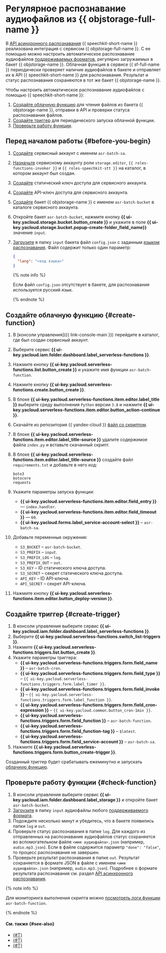 # Регулярное распознавание аудиофайлов из {{ objstorage-full-name }}

В [API асинхронного распознавания](../../speechkit/stt/api/transcribation-api.md) {{ speechkit-short-name }} реализована интеграция с сервисом {{ objstorage-full-name }}. С ее помощью можно настроить автоматическое распознавание аудиофайлов [поддерживаемых форматов](../../speechkit/formats.md), регулярно загружаемых в бакет {{ objstorage-name }}. Облачная функция в сервисе {{ sf-full-name }} периодически проверяет наличие аудиофайлов в бакете и отправляет их в API {{ speechkit-short-name }} для распознавания. Результат и статус распознавания сохраняются в тот же бакет {{ objstorage-name }}.

Чтобы настроить автоматическое распознавание аудиофайлов с помощью {{ speechkit-short-name }}:

1. [Создайте облачную функцию](#create-function) для чтения файлов из бакета {{ objstorage-name }}, отправки в API и проверки статуса распознавания файлов.
1. [Создайте триггер](#create-trigger) для периодического запуска облачной функции.
1. [Проверьте работу функции](#check-function).

## Перед началом работы {#before-you-begin}

1. [Создайте](../../iam/operations/sa/create.md) сервисный аккаунт с именем `asr-batch-sa`.
1. [Назначьте](../../iam/operations/sa/assign-role-for-sa.md) сервисному аккаунту роли `storage.editor`, `{{ roles-functions-invoker }}` и `{{ roles-speechkit-stt }}` на каталог, в котором аккаунт был создан.
1. [Создайте](../../iam/operations/sa/create-access-key.md) статический ключ доступа для сервисного аккаунта.
1. [Создайте](../../iam/operations/api-key/create.md) API-ключ доступа для сервисного аккаунта.
1. [Создайте](../../storage/operations/buckets/create.md) бакет {{ objstorage-name }} с именем `asr-batch-bucket` в каталоге сервисного аккаунта.
1. Откройте бакет `asr-batch-bucket`, нажмите кнопку **{{ ui-key.yacloud.storage.bucket.button_create }}** и укажите в поле **{{ ui-key.yacloud.storage.bucket.popup-create-folder_field_name}}** значение `input`.
1. [Загрузите](../../storage/operations/objects/upload.md#simple) в папку `input` бакета файл `config.json` с заданным [языком распознавания](../../speechkit/stt/models.md#languages). Файл содержит только один параметр:

   ```json
   {
     "lang": "<код языка>"
   }
   ```

   {% note info %}

   Если файл `config.json` отсутствует в бакете, для распознавания используется русский язык.

   {% endnote %}

## Создайте облачную функцию {#create-function}

1. В [консоли управления]({{ link-console-main }}) перейдите в каталог, где был создан сервисный аккаунт.
1. Выберите сервис **{{ ui-key.yacloud.iam.folder.dashboard.label_serverless-functions }}**.
1. Нажмите кнопку **{{ ui-key.yacloud.serverless-functions.list.button_create }}** и укажите имя функции `asr-batch-function`.
1. Нажмите кнопку **{{ ui-key.yacloud.serverless-functions.create.button_create }}**.
1. В блоке **{{ ui-key.yacloud.serverless-functions.item.editor.label_title }}** выберите среду выполнения `Python` версии `3.8` и нажмите **{{ ui-key.yacloud.serverless-functions.item.editor.button_action-continue }}**.
1. Скачайте из репозитория {{ yandex-cloud }} [файл со скриптом](https://github.com/yandex-cloud-examples/yc-speechkit-async-recognizer/blob/main/python/main.py).
1. В блоке **{{ ui-key.yacloud.serverless-functions.item.editor.label_title-source }}** удалите содержимое файла `index.py` и вставьте скачанный скрипт.
1. В блоке **{{ ui-key.yacloud.serverless-functions.item.editor.label_title-source }}** создайте файл `requirements.txt` и добавьте в него код:

   ```text
   boto3
   botocore
   requests
   ```

1. Укажите параметры запуска функции:
   * **{{ ui-key.yacloud.serverless-functions.item.editor.field_entry }}** — `index.handler`.
   * **{{ ui-key.yacloud.serverless-functions.item.editor.field_timeout }}** — `60`.
   * **{{ ui-key.yacloud.forms.label_service-account-select }}** – `asr-batch-sa`.
1. Добавьте переменные окружения:
   * `S3_BUCKET` – `asr-batch-bucket`.
   * `S3_PREFIX` – `input`.
   * `S3_PREFIX_LOG` – `log`.
   * `S3_PREFIX_OUT` – `out`.
   * `S3_KEY` – ID статического ключа доступа.
   * `S3_SECRET` – секрет статического ключа доступа.
   * `API_KEY` – ID API-ключа.
   * `API_SECRET` – секрет API-ключа.

1. Нажмите кнопку **{{ ui-key.yacloud.serverless-functions.item.editor.button_deploy-version }}**.

## Создайте триггер {#create-trigger}

1. В консоли управления выберите сервис **{{ ui-key.yacloud.iam.folder.dashboard.label_serverless-functions }}**.
1. Выберите **{{ ui-key.yacloud.serverless-functions.switch_list-triggers }}**.
1. Нажмите **{{ ui-key.yacloud.serverless-functions.triggers.list.button_create }}**.
1. Укажите параметры триггера:
   * **{{ ui-key.yacloud.serverless-functions.triggers.form.field_name }}** – `asr-batch-cron`.
   * **{{ ui-key.yacloud.serverless-functions.triggers.form.field_type }}** – `{{ ui-key.yacloud.serverless-functions.triggers.form.label_timer }}`.
   * **{{ ui-key.yacloud.serverless-functions.triggers.form.field_invoke }}** – `{{ ui-key.yacloud.serverless-functions.triggers.form.label_function }}`.
   * **{{ ui-key.yacloud.serverless-functions.triggers.form.field_cron-expression }}** – `{{ ui-key.yacloud.common.button_cron-1min }}`.
   * **{{ ui-key.yacloud.serverless-functions.triggers.form.field_function }}** – `asr-batch-function`.
   * **{{ ui-key.yacloud.serverless-functions.triggers.form.field_function-tag }}** – `$latest`.
   * **{{ ui-key.yacloud.serverless-functions.triggers.form.field_service-account }}** – `asr-batch-sa`.
1. Нажмите **{{ ui-key.yacloud.serverless-functions.triggers.form.button_create-trigger }}**.

Созданный триггер будет срабатывать ежеминутно и запускать [облачную функцию](#create-function).

## Проверьте работу функции {#check-function}

1. В консоли управления выберите сервис **{{ ui-key.yacloud.iam.folder.dashboard.label_storage }}** и откройте бакет `asr-batch-bucket`.
1. [Загрузите](../../storage/operations/objects/upload.md#simple) в папку `input` аудиофайлы любого [поддерживаемого формата](../../speechkit/formats.md).
1. Подождите несколько минут и убедитесь, что в бакете появились папки `log` и `out`.
1. Проверьте статус распознавания в папке `log`. Для каждого из отправленных на распознавание аудиофайлов статус сохраняется во вспомогательном файле `<имя аудиофайла>.json` (например, `audio.mp3.json`). Если в файле содержится параметр `"done": "false"`, то процесс распознавания не завершен.
1. Проверьте результат распознавания в папке `out`. Результат сохраняется в формате JSON в файле с именем `<имя аудиофайла>.json` (например, `audio.mp3.json`). Подробнее о формате результата распознавания см. раздел [API асинхронного распознавания](../../speechkit/stt/api/transcribation-api.md#get-result-response).

{% note info %}

Для мониторинга выполнения скрипта можно [посмотреть логи функции](../../functions/operations/function/function-logs.md) `asr-batch-function`.

{% endnote %}


#### См. также {#see-also}

* [{#T}](../../speechkit/stt/api/transcribation-api.md)
* [{#T}](../../speechkit/stt/api/transcribation-lpcm.md)
* [{#T}](../../speechkit/stt/api/transcribation-ogg.md)
